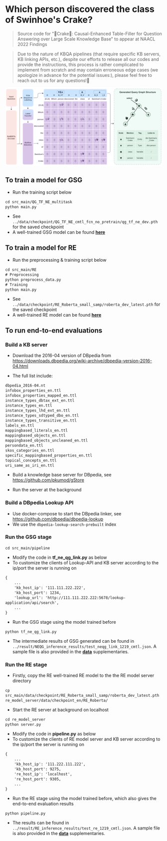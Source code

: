 # Which person discovered the class of Swinhoe's Crake?

> Source code for ":hatched_chick:Crake:owl:: Causal-Enhanced Table-Filler for Question Answering over Large Scale Knowledge Base" to appear at NAACL 2022 Findings

> Due to the nature of KBQA pipelines (that require specific KB servers, KB linking APIs, etc.), despite our efforts to release all our codes and provide the instructions, this process is rather complicated to implement from scratch and may contain erroneous edge cases (we apologize in advance for the potential issues:), please feel free to reach out to us for any questions!:crossed_fingers:

![alt text](src_main/pics/graph_structure_generation_4k_cut.png)

## To train a model for GSG

* Run the training script below
```
cd src_main/QG_TF_NE_multitask
python main.py
```
* See `../data/checkpoint/QG_TF_NE_cmtl_fcn_no_pretrain/qg_tf_ne_dev.pth` for the saved checkpoint
* A well-trained GSG model can be found **[here](https://disk.pku.edu.cn:443/link/080CE9D887E3E6F05FAFCFFD36E85C6C)**

## To train a model for RE

* Run the preprocessing & training script below
```
cd src_main/RE
# Preprocessing
python preprocess_data.py
# Training
python main.py
```
* See `../data/checkpoint/RE_Roberta_small_samp/roberta_dev_latest.pth` for the saved checkpoint
* A well-trained RE model can be found **[here](https://disk.pku.edu.cn:443/link/0896756C2C74978680B08912957552BE)**

## To run end-to-end evaluations

### Build a KB server

* Download the 2016-04 version of DBpedia from https://downloads.dbpedia.org/wiki-archive/dbpedia-version-2016-04.html

* The full list include:
```
dbpedia_2016-04.nt
infobox_properties_en.ttl
infobox_properties_mapped_en.ttl
instance_types_dbtax_ext_en.ttl
instance_types_en.ttl
instance_types_lhd_ext_en.ttl
instance_types_sdtyped_dbo_en.ttl
instance_types_transitive_en.ttl
labels_en.ttl
mappingbased_literals_en.ttl
mappingbased_objects_en.ttl
mappingbased_objects_uncleaned_en.ttl
persondata_en.ttl
skos_categories_en.ttl
specific_mappingbased_properties_en.ttl
topical_concepts_en.ttl
uri_same_as_iri_en.ttl
```

* Build a knowledge base server for DBpedia, see https://github.com/pkumod/gStore

* Run the server at the background

### Build a DBpedia Lookup API

* Use docker-compose to start the DBpedia linker, see https://github.com/dbpedia/dbpedia-lookup
* We use the `dbpedia-lookup-search-prebuilt` index

### Run the GSG stage

```
cd src_main/pipeline
```
* Modify the code in **tf_ne_qg_link.py** as below
* To customize the clients of Lookup-API and KB server according to the ip/port the server is running on
```
{
    ...
    'kb_host_ip': '111.111.222.222',
    'kb_host_port': 1234,
    'lookup_url': 'http://111.111.222.222:5678/lookup-application/api/search',
    ...
}
```

* Run the GSG stage using the model trained before

```
python tf_ne_qg_link.py
```

* The intermediate results of GSG generated can be found in `../result/NEQG_inference_results/test_neqg_link_1219_cmtl.json`. A sample file is also provided in the **[data](https://disk.pku.edu.cn:443/link/DBDCD2A63ABDF4173FC873119A754F74)** supplementaries.


### Run the RE stage
* Firstly, copy the RE well-trained RE model to the the RE model server directory
```
cp src_main/data/checkpoint/RE_Roberta_small_samp/roberta_dev_latest.pth re_model_server/data/checkpoint_en/RE_Roberta/
```
* Start the RE server at background on localhost
```
cd re_model_server
python server.py
```

* Modify the code in **pipeline.py** as below
* To customize the clients of RE model server and KB server according to the ip/port the server is running on
```
{
    ...
    'kb_host_ip': '111.222.111.222',
    'kb_host_port': 9275,
    're_host_ip': 'localhost',
    're_host_port': 9305,
    ...
}
```

* Run the RE stage using the model trained before, which also gives the end-to-end evaluation results

```
python pipeline.py
```

* The results can be found in `../result/RE_inference_results/test_re_1219_cmtl.json`. A sample file is also provided in the **[data](https://disk.pku.edu.cn:443/link/C9D1012A955B40BC466F498BBFC16A0E)** supplementaries.
